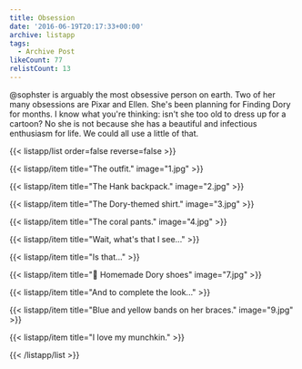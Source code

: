 ```yaml
---
title: Obsession
date: '2016-06-19T20:17:33+00:00'
archive: listapp
tags: 
  - Archive Post
likeCount: 77
relistCount: 13
---
```


@sophster is arguably the most obsessive person on earth. Two of her many obsessions are Pixar and Ellen. She's been planning for Finding Dory for months. I know what you're thinking: isn't she too old to dress up for a cartoon? No she is not because she has a beautiful and infectious enthusiasm for life. We could all use a little of that.

<!--more-->

{{< listapp/list order=false reverse=false >}}

   {{< listapp/item title="The outfit."
      image="1.jpg" >}}

   {{< listapp/item title="The Hank backpack."
      image="2.jpg" >}}

   {{< listapp/item title="The Dory-themed shirt."
      image="3.jpg" >}}

   {{< listapp/item title="The coral pants."
      image="4.jpg" >}}

   {{< listapp/item title="Wait, what's that I see..." >}}

   {{< listapp/item title="Is that..." >}}

   {{< listapp/item title="🐠 Homemade Dory shoes"
      image="7.jpg" >}}

   {{< listapp/item title="And to complete the look..." >}}

   {{< listapp/item title="Blue and yellow bands on her braces."
      image="9.jpg" >}}

   {{< listapp/item title="I love my munchkin." >}}

{{< /listapp/list >}}
